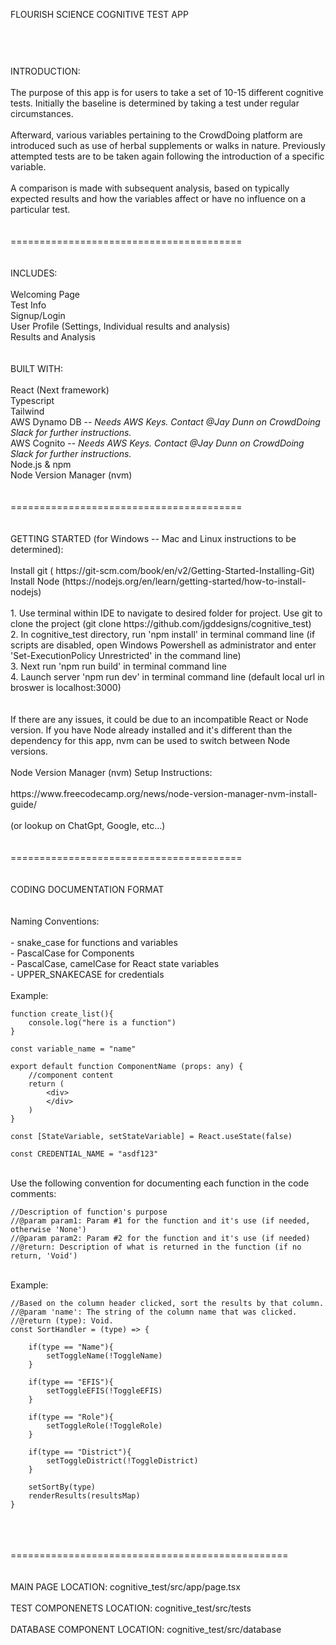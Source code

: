 FLOURISH SCIENCE COGNITIVE TEST APP 
###
<br>
<br>
<br>
INTRODUCTION:
<br>
<br>
The purpose of this app is for users to take a set of 10-15 different cognitive tests. Initially the baseline is determined by taking a test under regular circumstances. 
<br>
<br>
Afterward, various variables pertaining to the CrowdDoing platform are introduced such as use of herbal supplements or walks in nature. Previously attempted tests are to be taken again following the introduction of a specific variable. 
<br>
<br>
A comparison is made with subsequent analysis, based on typically expected results and how the variables affect or have no influence on a particular test.
<br>
<br>
<br>
========================================
<br>
<br>
<br>
INCLUDES:
<br>
<br>
Welcoming Page
<br>
Test Info
<br>
Signup/Login
<br>
User Profile (Settings, Individual results and analysis)
<br>
Results and Analysis
<br>
<br>
<br>
BUILT WITH:
<br>
<br>
React (Next framework)
<br>
Typescript
<br>
Tailwind
<br>
AWS Dynamo DB -- <i>Needs AWS Keys. Contact @Jay Dunn on CrowdDoing Slack for further instructions.</i>
<br>
AWS Cognito -- <i>Needs AWS Keys. Contact @Jay Dunn on CrowdDoing Slack for further instructions.</i>
<br>
Node.js & npm
<br>
Node Version Manager (nvm)
<br>
<br>
<br>
========================================
<br>
<br>
<br>
GETTING STARTED (for Windows -- Mac and Linux instructions to be determined):
<br>
<br>
Install git ( https://git-scm.com/book/en/v2/Getting-Started-Installing-Git)
<br>
Install Node (https://nodejs.org/en/learn/getting-started/how-to-install-nodejs)
<br>
<br>1. Use terminal within IDE to navigate to desired folder for project. Use git to clone the project (git clone https://github.com/jgddesigns/cognitive_test)
<br>2. In cognitive_test directory, run 'npm install' in terminal command line (if scripts are disabled, open Windows Powershell as administrator and enter 'Set-ExecutionPolicy Unrestricted' in the command line)
<br>3. Next run 'npm run build' in terminal command line
<br>4. Launch server 'npm run dev' in terminal command line (default local url in broswer is localhost:3000)
<br>
<br>
<br>
If there are any issues, it could be due to an incompatible React or Node version. If you have Node already installed and it's different than the dependency for this app, nvm can be used to switch between Node versions.
<br>
<br>
Node Version Manager (nvm) Setup Instructions:
<br>
<br>
https://www.freecodecamp.org/news/node-version-manager-nvm-install-guide/
<br>
<br>
(or lookup on ChatGpt, Google, etc...)
<br>
<br>
<br>
========================================
<br>
<br>
<br>
CODING DOCUMENTATION FORMAT
<br>
<br>
<br>
Naming Conventions: 
<br>
<br>
    - snake_case for functions and variables
    <br>
    - PascalCase for Components
    <br>
    - PascalCase, camelCase for React state variables
    <br>
    - UPPER_SNAKECASE for credentials
<br>
<br>
Example:
    
    function create_list(){
        console.log("here is a function")
    }

    const variable_name = "name"

    export default function ComponentName (props: any) { 
        //component content
        return (
            <div>
            </div>
        )
    }

    const [StateVariable, setStateVariable] = React.useState(false)

    const CREDENTIAL_NAME = "asdf123"
    
<br>
Use the following convention for documenting each function in the code comments:

    //Description of function's purpose
    //@param param1: Param #1 for the function and it's use (if needed, otherwise 'None')
    //@param param2: Param #2 for the function and it's use (if needed)
    //@return: Description of what is returned in the function (if no return, 'Void')
<br>
Example:

    //Based on the column header clicked, sort the results by that column.
    //@param 'name': The string of the column name that was clicked.
    //@return (type): Void.
    const SortHandler = (type) => {
        
        if(type == "Name"){
            setToggleName(!ToggleName)
        }
        
        if(type == "EFIS"){
            setToggleEFIS(!ToggleEFIS)
        }
        
        if(type == "Role"){
            setToggleRole(!ToggleRole)
        }
        
        if(type == "District"){
            setToggleDistrict(!ToggleDistrict)
        }

        setSortBy(type)
        renderResults(resultsMap)
    }
<br>
<br>
<br>
================================================
<br>
<br>
<br>
MAIN PAGE LOCATION: cognitive_test/src/app/page.tsx
<br>
<br>
TEST COMPONENETS LOCATION: cognitive_test/src/tests
<br>
<br>
DATABASE COMPONENT LOCATION: cognitive_test/src/database
<br>
<br>


